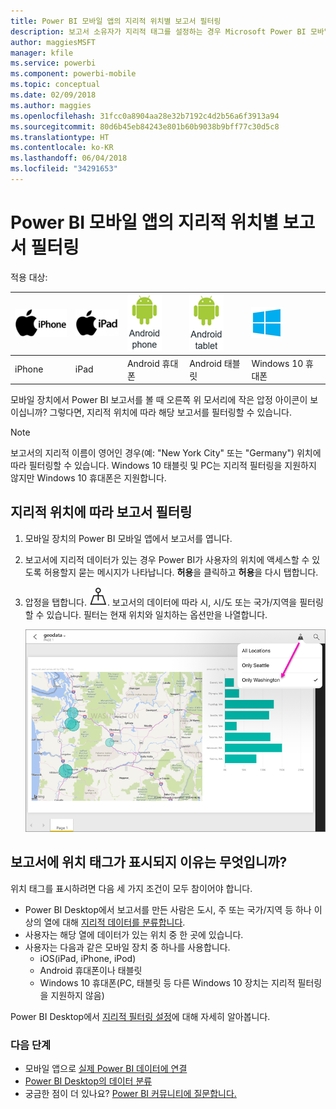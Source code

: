 ```yaml
---
title: Power BI 모바일 앱의 지리적 위치별 보고서 필터링
description: 보고서 소유자가 지리적 태그를 설정하는 경우 Microsoft Power BI 모바일 앱에서 지리적 위치에 따라 보고서를 필터링하는 방법을 알아봅니다.
author: maggiesMSFT
manager: kfile
ms.service: powerbi
ms.component: powerbi-mobile
ms.topic: conceptual
ms.date: 02/09/2018
ms.author: maggies
ms.openlocfilehash: 31fcc0a8904aa28e32b7192c4d2b56a6f3913a94
ms.sourcegitcommit: 80d6b45eb84243e801b60b9038b9bff77c30d5c8
ms.translationtype: HT
ms.contentlocale: ko-KR
ms.lasthandoff: 06/04/2018
ms.locfileid: "34291653"
---
```

# <a name="filter-a-report-by-geographic-location-in-the-power-bi-mobile-apps"></a>Power BI 모바일 앱의 지리적 위치별 보고서 필터링
적용 대상:

| ![iPhone](media/mobile-apps-geographic-filtering/iphone-logo-50-px.png) | ![iPad](media/mobile-apps-geographic-filtering/ipad-logo-50-px.png) | ![Android 휴대폰](media/mobile-apps-geographic-filtering/android-phone-logo-50-px.png) | ![Android 태블릿](media/mobile-apps-geographic-filtering/android-tablet-logo-50-px.png) | ![Android 태블릿](media/mobile-apps-geographic-filtering/win-10-logo-50-px.png) |
|:--- |:--- |:--- |:--- |:--- |
| iPhone |iPad |Android 휴대폰 |Android 태블릿 |Windows 10 휴대폰 |

모바일 장치에서 Power BI 보고서를 볼 때 오른쪽 위 모서리에 작은 압정 아이콘이 보이십니까? 그렇다면, 지리적 위치에 따라 해당 보고서를 필터링할 수 있습니다.

> [!NOTE]
> 보고서의 지리적 이름이 영어인 경우(예: "New York City" 또는 "Germany") 위치에 따라 필터링할 수 있습니다. Windows 10 태블릿 및 PC는 지리적 필터링을 지원하지 않지만 Windows 10 휴대폰은 지원합니다.
> 
> 

## <a name="filter-your-report-by-your-geographic-location"></a>지리적 위치에 따라 보고서 필터링
1. 모바일 장치의 Power BI 모바일 앱에서 보고서를 엽니다.
2. 보고서에 지리적 데이터가 있는 경우 Power BI가 사용자의 위치에 액세스할 수 있도록 허용할지 묻는 메시지가 나타납니다. **허용**을 클릭하고 **허용**을 다시 탭합니다.
3. 압정을 탭합니다. ![압정 아이콘](media/mobile-apps-geographic-filtering/power-bi-mobile-geo-icon.png). 보고서의 데이터에 따라 시, 시/도 또는 국가/지역을 필터링할 수 있습니다. 필터는 현재 위치와 일치하는 옵션만을 나열합니다.
   
    ![압정 필터](media/mobile-apps-geographic-filtering/power-bi-mobile-geo-map-set-filter.png)

## <a name="why-dont-i-see-location-tags-on-a-report"></a>보고서에 위치 태그가 표시되지 이유는 무엇입니까?
위치 태그를 표시하려면 다음 세 가지 조건이 모두 참이어야 합니다. 

* Power BI Desktop에서 보고서를 만든 사람은 도시, 주 또는 국가/지역 등 하나 이상의 열에 대해 [지리적 데이터를 분류합니다](desktop-mobile-geofiltering.md).
* 사용자는 해당 열에 데이터가 있는 위치 중 한 곳에 있습니다.
* 사용자는 다음과 같은 모바일 장치 중 하나를 사용합니다.
  * iOS(iPad, iPhone, iPod)
  * Android 휴대폰이나 태블릿
  * Windows 10 휴대폰(PC, 태블릿 등 다른 Windows 10 장치는 지리적 필터링을 지원하지 않음)

Power BI Desktop에서 [지리적 필터링 설정](desktop-mobile-geofiltering.md)에 대해 자세히 알아봅니다.

### <a name="next-steps"></a>다음 단계
* 모바일 앱으로 [실제 Power BI 데이터에 연결](mobile-apps-data-in-real-world-context.md)
* [Power BI Desktop의 데이터 분류](desktop-data-categorization.md) 
* 궁금한 점이 더 있나요? [Power BI 커뮤니티에 질문합니다.](http://community.powerbi.com/)

